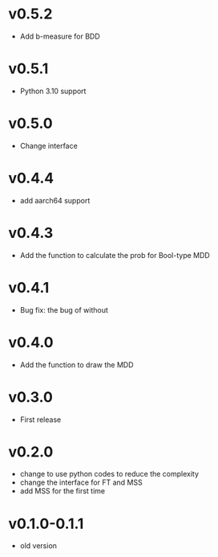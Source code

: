 # v0.5.2

- Add b-measure for BDD

# v0.5.1

- Python 3.10 support

# v0.5.0

- Change interface

# v0.4.4

- add aarch64 support

# v0.4.3

- Add the function to calculate the prob for Bool-type MDD

# v0.4.1

- Bug fix: the bug of without 

# v0.4.0

- Add the function to draw the MDD

# v0.3.0

- First release

# v0.2.0

- change to use python codes to reduce the complexity
- change the interface for FT and MSS
- add MSS for the first time

# v0.1.0-0.1.1

- old version

